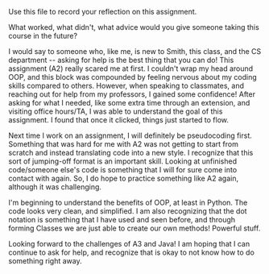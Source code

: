 Use this file to record your reflection on this assignment. 

What worked, what didn't, what advice would you give someone taking this course in the future?

I would say to someone who, like me, is new to Smith, this class, and the CS department -- asking for help is the best thing that you can do! This assignment (A2) really scared me at first. I couldn't wrap my head around OOP, and this block was compounded by feeling nervous about my coding skills compared to others. However, when speaking to classmates, and reaching out for help from my professors, I gained some confidence! After asking for what I needed, like some extra time through an extension, and visiting office hours/TA, I was able to understand the goal of this assignment. I found that once it clicked, things just started to flow. 

Next time I work on an assignment, I will definitely be pseudocoding first. Something that was hard for me with A2 was not getting to start from scratch and instead translating code into a new style. I recognize that this sort of jumping-off format is an important skill. Looking at unfinished code/someone else's code is something that I will for sure come into contact with again. So, I do hope to practice something like A2 again, although it was challenging. 

I'm beginning to understand the benefits of OOP, at least in Python. The code looks very clean, and simplified. I am also recognizing that the dot notation is something that I have used and seen before, and through forming Classes we are just able to create our own methods! Powerful stuff. 

Looking forward to the challenges of A3 and Java! I am hoping that I can continue to ask for help, and recognize that is okay to not know how to do something right away. 